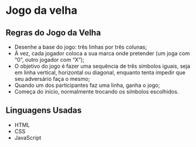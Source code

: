 <h1>Jogo da velha</h1>
<h2> Regras do Jogo da Velha </h2>
<ul>
<li>Desenhe a base do jogo: três linhas por três colunas;</li>
<li> À vez, cada jogador coloca a sua marca onde pretender (um joga com “0”, outro jogador com “X”);</li>
<li>O objetivo do jogo é fazer uma sequência de três símbolos iguais, seja em linha vertical, horizontal ou diagonal, enquanto tenta impedir que seu adversário faça o mesmo;</li>
<li>Quando um dos participantes faz uma linha, ganha o jogo;</li>
<li>Começa do início, normalmente trocando os símbolos escolhidos.</li>
</ul>
<h2>Linguagens Usadas</h2>
<ul>
  <li>HTML</li>
  <li>CSS</li>
  <li>JavaScript</li>
 </ul>
